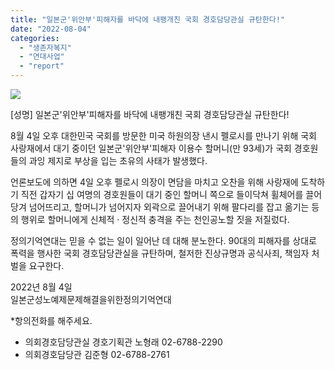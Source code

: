 ```yaml
---
title: "일본군'위안부'피해자를 바닥에 내팽개친 국회 경호담당관실 규탄한다!"
date: "2022-08-04"
categories: 
  - "생존자복지"
  - "연대사업"
  - "report"
---
```


![](https://womenandwar.net/kr/wp-content/uploads/2022/08/이용수할머니-001-1024x759.png)

\[성명\] 일본군'위안부'피해자를 바닥에 내팽개친 국회 경호담당관실 규탄한다!

8월 4일 오후 대한민국 국회를 방문한 미국 하원의장 낸시 펠로시를 만나기 위해 국회 사랑재에서 대기 중이던 일본군'위안부'피해자 이용수 할머니(만 93세)가 국회 경호원들의 과잉 제지로 부상을 입는 초유의 사태가 발생했다.

언론보도에 의하면 4일 오후 펠로시 의장이 면담을 마치고 오찬을 위해 사랑재에 도착하기 직전 갑자기 십 여명의 경호원들이 대기 중인 할머니 쪽으로 들이닥쳐 휠체어를 끌어당겨 넘어뜨리고, 할머니가 넘어지자 외곽으로 끌어내기 위해 팔다리를 잡고 옮기는 등의 행위로 할머니에게 신체적 · 정신적 충격을 주는 천인공노할 짓을 저질렀다.

정의기억연대는 믿을 수 없는 일이 일어난 데 대해 분노한다. 90대의 피해자를 상대로 폭력을 행사한 국회 경호담당관실을 규탄하며, 철저한 진상규명과 공식사죄, 책임자 처벌을 요구한다.

2022년 8월 4일  
일본군성노예제문제해결을위한정의기억연대

\*항의전화를 해주세요.

- 의회경호담당관실 경호기획관 노형래 02-6788-2290
- 의회경호담당관 김준형 02-6788-2761
